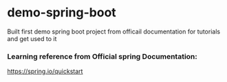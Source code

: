 # demo-spring-boot
Built first demo spring boot project from officail documentation for tutorials and get used to it

### Learning reference from Official spring Documentation: 
https://spring.io/quickstart
